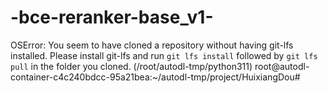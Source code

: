 # -bce-reranker-base_v1-
OSError: You seem to have cloned a repository without having git-lfs installed. Please install git-lfs and run `git lfs install` followed by `git lfs pull` in the folder you cloned. (/root/autodl-tmp/python311) root@autodl-container-c4c240bdcc-95a21bea:~/autodl-tmp/project/HuixiangDou# 
